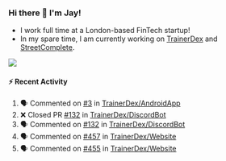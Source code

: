 ### Hi there 👋 I'm Jay!
* I work full time at a London-based FinTech startup!
* In my spare time, I am currently working on [TrainerDex](https://www.github.com/TrainerDex) and [StreetComplete](https://github.com/streetcomplete/StreetComplete).

[<img src="https://github-readme-stats.vercel.app/api/wakatime?username=TurnrDev&layout=compact&custom_title=Last 7 Days Language Breakdown" />](https://wakatime.com/@TurnrDev)  

#### :zap: Recent Activity
<!--START_SECTION:activity-->
1. 🗣 Commented on [#3](https://github.com/TrainerDex/AndroidApp/issues/3) in [TrainerDex/AndroidApp](https://github.com/TrainerDex/AndroidApp)
2. ❌ Closed PR [#132](https://github.com/TrainerDex/DiscordBot/pull/132) in [TrainerDex/DiscordBot](https://github.com/TrainerDex/DiscordBot)
3. 🗣 Commented on [#132](https://github.com/TrainerDex/DiscordBot/issues/132) in [TrainerDex/DiscordBot](https://github.com/TrainerDex/DiscordBot)
4. 🗣 Commented on [#457](https://github.com/TrainerDex/Website/issues/457) in [TrainerDex/Website](https://github.com/TrainerDex/Website)
5. 🗣 Commented on [#455](https://github.com/TrainerDex/Website/issues/455) in [TrainerDex/Website](https://github.com/TrainerDex/Website)
<!--END_SECTION:activity-->
